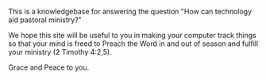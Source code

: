 This is a knowledgebase for answering the question "How can technology aid pastoral ministry?" 

We hope this site will be useful to you in making your computer track things so that your mind is freed to Preach the Word in and out of season and fulfill your ministry \(2 Timothy 4:2,5\).

Grace and Peace to you.

